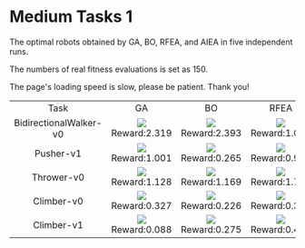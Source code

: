 
# Medium Tasks 1

The optimal robots obtained by GA, BO, RFEA, and AIEA in five independent runs.

The numbers of real fitness evaluations is set as 150.

The page's loading speed is slow, please be patient. Thank you!

<table>
<tr>
<td><center>Task</center></td>
<td><center>GA</center></td>
<td><center>BO</center></td>
<td><center>RFEA</center></td>
<td><center>AIEA</center></td>
</tr>
<tr>
<td><center>BidirectionalWalker-v0</center></td>
<td><center><img src="https://github.com/shuleiLiu/AIEA-GIF/blob/main/gif/ga_BidirectionalWalker-v0_2.319.gif" />Reward:2.319</center></td>
<td><center><img src="https://github.com/shuleiLiu/AIEA-GIF/blob/main/gif/bo_BidirectionalWalker-v0_2.393.gif" />Reward:2.393</center></td>
<td><center><img src="https://github.com/shuleiLiu/AIEA-GIF/blob/main/gif/rfea_BidirectionalWalker-v0_1.054.gif" />Reward:1.054</center></td>
<td><center><img src="https://github.com/shuleiLiu/AIEA-GIF/blob/main/gif/aiea_BidirectionalWalker-v0_3.816.gif" />Reward:3.816</center></td>
</tr>
<tr>
<td><center>Pusher-v1</center></td>
<td><center><img src="https://github.com/shuleiLiu/AIEA-GIF/blob/main/gif/ga_Pusher-v1_1.001.gif" />Reward:1.001</center></td>
<td><center><img src="https://github.com/shuleiLiu/AIEA-GIF/blob/main/gif/bo_Pusher-v1_0.265.gif" />Reward:0.265</center></td>
<td><center><img src="https://github.com/shuleiLiu/AIEA-GIF/blob/main/gif/rfea_Pusher-v1_0.901.gif" />Reward:0.901</center></td>
<td><center><img src="https://github.com/shuleiLiu/AIEA-GIF/blob/main/gif/aiea_Pusher-v1_2.965.gif" />Reward:2.965</center></td>
</tr>
<tr>
<td><center>Thrower-v0</center></td>
<td><center><img src="https://github.com/shuleiLiu/AIEA-GIF/blob/main/gif/ga_Thrower-v0_1.128.gif" />Reward:1.128</center></td>
<td><center><img src="https://github.com/shuleiLiu/AIEA-GIF/blob/main/gif/bo_Thrower-v0_1.169.gif" />Reward:1.169</center></td>
<td><center><img src="https://github.com/shuleiLiu/AIEA-GIF/blob/main/gif/rfea_Thrower-v0_1.749.gif" />Reward:1.749</center></td>
<td><center><img src="https://github.com/shuleiLiu/AIEA-GIF/blob/main/gif/aiea_Thrower-v0_1.207.gif" />Reward:1.207</center></td>
</tr>
<tr>
<td><center>Climber-v0</center></td>
<td><center><img src="https://github.com/shuleiLiu/AIEA-GIF/blob/main/gif/ga_Climber-v0_0.327.gif" />Reward:0.327</center></td>
<td><center><img src="https://github.com/shuleiLiu/AIEA-GIF/blob/main/gif/bo_Climber-v0_0.226.gif" />Reward:0.226</center></td>
<td><center><img src="https://github.com/shuleiLiu/AIEA-GIF/blob/main/gif/rfea_Climber-v0_0.323.gif" />Reward:0.323</center></td>
<td><center><img src="https://github.com/shuleiLiu/AIEA-GIF/blob/main/gif/aiea_Climber-v0_0.402.gif" />Reward:0.402</center></td>
</tr>
<tr>
<td><center>Climber-v1</center></td>
<td><center><img src="https://github.com/shuleiLiu/AIEA-GIF/blob/main/gif/ga_Climber-v1_0.088.gif" />Reward:0.088</center></td>
<td><center><img src="https://github.com/shuleiLiu/AIEA-GIF/blob/main/gif/bo_Climber-v1_0.275.gif" />Reward:0.275</center></td>
<td><center><img src="https://github.com/shuleiLiu/AIEA-GIF/blob/main/gif/rfea_Climber-v1_0.467.gif" />Reward:0.467</center></td>
<td><center><img src="https://github.com/shuleiLiu/AIEA-GIF/blob/main/gif/aiea_Climber-v1_0.503.gif" />Reward:0.503</center></td>
</tr>
</table>

